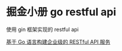 # 掘金小册 go restful api
使用 gin 框架实现的 restful api

[基于 Go 语言构建企业级的 RESTful API 服务](https://juejin.im/book/5b0778756fb9a07aa632301e)